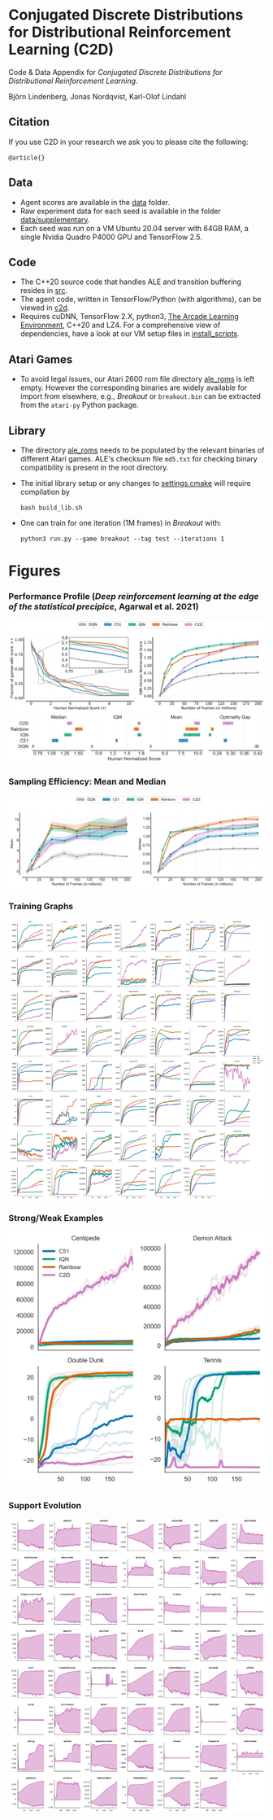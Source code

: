 # Conjugated Discrete Distributions for Distributional Reinforcement Learning (C2D)
Code & Data Appendix for *Conjugated Discrete Distributions for Distributional Reinforcement Learning*. 

Björn Lindenberg, Jonas Nordqvist, Karl-Olof Lindahl

## Citation 
If you use C2D in your research we ask you to please cite the following:
```
@article{}
```


## Data
* Agent scores are available in the [data](data/.) folder. 
* Raw experiment data for each seed is available in the folder [data/supplementary](data/supplementary/). 
* Each seed was run on a VM Ubuntu 20.04 server with 64GB RAM, a single Nvidia Quadro P4000 GPU and TensorFlow 2.5.

## Code
* The C++20 source code that handles ALE and transition buffering resides in [src](src/.).
* The agent code, written in TensorFlow/Python (with algorithms), can be viewed in [c2d](c2d/.).
* Requires cuDNN, TensorFlow 2.X, python3, [The Arcade Learning Environment](https://github.com/mgbellemare/Arcade-Learning-Environment), C++20 and LZ4. For a comprehensive view of dependencies, have a look at our VM setup files in [install_scripts](install_scripts/.).

## Atari Games
* To avoid legal issues, our Atari 2600 rom file directory [ale_roms](ale_roms/.) is left empty. However the corresponding binaries are widely available for import from elsewhere, e.g., *Breakout* or ``breakout.bin`` can be extracted from the ``atari-py`` Python package. 

## Library
* The directory [ale_roms](ale_roms/.) needs to be populated by the relevant binaries of different Atari games. ALE's checksum file ``md5.txt`` for checking binary compatibility is present in the root directory.
* The initial library setup or any changes to [settings.cmake](c2d/.) will require compilation by

    ```
    bash build_lib.sh
    ```
* One can train for one iteration (1M frames) in *Breakout* with:

    ```
    python3 run.py --game breakout --tag test --iterations 1
    ```

# Figures
### Performance Profile (*Deep reinforcement learning at the edge of the statistical precipice*, Agarwal et al. 2021)
![Performance Profile](images/perfp.svg) 
![Aggregate Metrics](images/agg200M.svg)

### Sampling Efficiency: Mean and Median
![Mean Median](images/meanmedian.svg)

### Training Graphs
![All Games](images/allgames.svg)

### Strong/Weak Examples
<p align="center">
  <img src="images/strongweak.svg">
</p> 

### Support Evolution
![Support](images/support.svg) 

